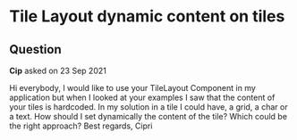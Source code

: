 # Tile Layout dynamic content on tiles

## Question

**Cip** asked on 23 Sep 2021

Hi everybody, I would like to use your TileLayout Component in my application but when I looked at your examples I saw that the content of your tiles is hardcoded. In my solution in a tile I could have, a grid, a char or a text. How should I set dynamically the content of the tile? Which could be the right approach? Best regards, Cipri
